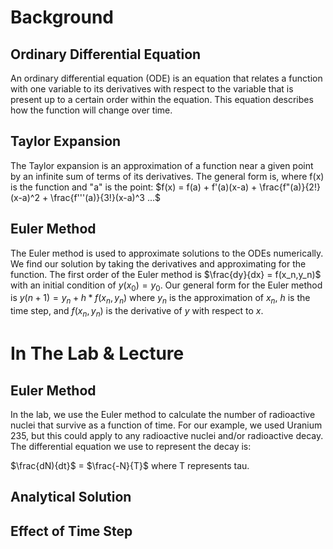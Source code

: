 # Background

## Ordinary Differential Equation
An ordinary differential equation (ODE) is an equation that relates a function with one variable to its derivatives with respect to the variable that is present up to a certain order within the equation. This equation describes how the function will change over time.

## Taylor Expansion
The Taylor expansion is an approximation of a function near a given point by an infinite sum of terms of its derivatives. The general form is, where f(x) is the function and "a" is the point:
$f(x) = f(a) + f'(a)(x-a) + \frac{f"(a)}{2!}(x-a)^2 + \frac{f'''(a)}{3!}(x-a)^3 ...$

## Euler Method
The Euler method is used to approximate solutions to the ODEs numerically. We find our solution by taking the derivatives and approximating for the function. The first order of the Euler method is $\frac{dy}{dx} = f(x_n,y_n)$ with an initial condition of $y(x_0) = y_0$. Our general form for the Euler method is $y(n+1) = y_n + h*f(x_n,y_n)$ where $y_n$ is the approximation of $x_n$, $h$ is the time step, and $f(x_n,y_n)$ is the derivative of $y$ with respect to $x$.

# In The Lab & Lecture

## Euler Method
In the lab, we use the Euler method to calculate the number of radioactive nuclei that survive as a function of time. For our example, we used Uranium 235, but this could apply to any radioactive nuclei and/or radioactive decay. The differential equation we use to represent the decay is: 

$\frac{dN){dt}$ = $\frac{-N}{T}$ where T represents tau.



## Analytical Solution

## Effect of Time Step

